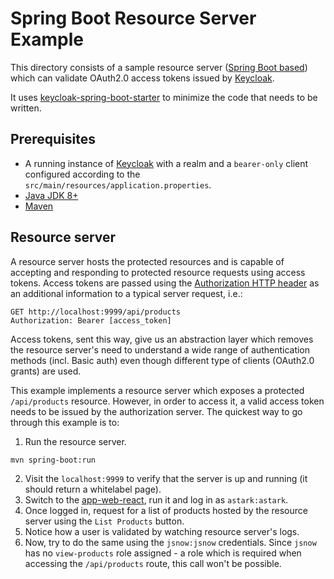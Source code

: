 # Spring Boot Resource Server Example

This directory consists of a sample resource server ([Spring Boot based](https://projects.spring.io/spring-boot/))
which can validate OAuth2.0 access tokens issued by [Keycloak](http://www.keycloak.org/).

It uses [keycloak-spring-boot-starter](https://www.keycloak.org/docs/latest/securing_apps/index.html#_spring_security_adapter) 
to minimize the code that needs to be written.

## Prerequisites

- A running instance of [Keycloak](http://www.keycloak.org/) with a realm and a `bearer-only` client configured
  according to the `src/main/resources/application.properties`.
- [Java JDK 8+](http://www.oracle.com/technetwork/java/javase/downloads/jdk8-downloads-2133151.html)
- [Maven](https://maven.apache.org/)

## Resource server

A resource server hosts the protected resources and is capable of accepting
and responding to protected resource requests using access tokens.
Access tokens are passed using the [Authorization HTTP header](https://developer.mozilla.org/en-US/docs/Web/HTTP/Headers/Authorization)
as an additional information to a typical server request, i.e.:

```
GET http://localhost:9999/api/products
Authorization: Bearer [access_token]
```

Access tokens, sent this way, give us an abstraction layer 
which removes the resource server's need
to understand a wide range of authentication methods (incl. Basic auth)
even though different type of clients (OAuth2.0 grants) are used.

This example implements a resource server
which exposes a protected `/api/products` resource.
However, in order to access it, a valid access token needs to be issued by the authorization server.
The quickest way to go through this example is to:

1. Run the resource server.

  ```
  mvn spring-boot:run
  ```

2. Visit the `localhost:9999` to verify that the server is up and running (it should return a whitelabel page).
3. Switch to the [app-web-react](../app-web-react), run it and log in as `astark:astark`.
4. Once logged in, request for a list of products hosted by the resource server using the `List Products` button.
5. Notice how a user is validated by watching resource server's logs.
6. Now, try to do the same using the `jsnow:jsnow` credentials.
   Since `jsnow` has no `view-products` role assigned - a role
   which is required when accessing the `/api/products` route,
   this call won't be possible.



